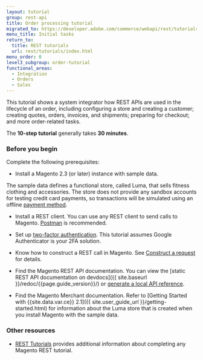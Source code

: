 ```yaml
---
layout: tutorial
group: rest-api
title: Order processing tutorial
migrated_to: https://developer.adobe.com/commerce/webapi/rest/tutorials/orders/
menu_title: Initial tasks
return_to:
  title: REST tutorials
  url: rest/tutorials/index.html
menu_order: 0
level3_subgroup: order-tutorial
functional_areas:
  - Integration
  - Orders
  - Sales
---
```


This tutorial shows a system integrator how REST APIs are used in the lifecycle of an order, including configuring a store and creating a customer; creating quotes, orders, invoices, and shipments; preparing for checkout; and more order-related tasks.

The **10-step tutorial** generally takes **30 minutes**.

### Before you begin

Complete the following prerequisites:

*  Install a Magento 2.3 (or later) instance with sample data.

  The sample data defines a functional store, called Luma, that sells fitness clothing and accessories. The store does not provide any sandbox accounts for testing credit card payments, so transactions will be simulated using an offline [payment method](https://glossary.magento.com/payment-method).

*  Install a REST client. You can use any REST client to send calls to Magento. [Postman](https://www.getpostman.com/) is recommended.

*  Set up [two-factor authentication]({{page.baseurl}}/security/two-factor-authentication.html). This tutorial assumes Google Authenticator is your 2FA solution.

*  Know how to construct a REST call in Magento. See [Construct a request](https://developer.adobe.com/commerce/webapi/get-started/gs-web-api-request.html) for details.

*  Find the Magento REST API documentation. You can view the [static REST API documentation on devdocs]({{ site.baseurl }}/redoc/{{page.guide_version}}/) or [generate a local API reference](https://developer.adobe.com/commerce/webapi/quick_reference/rest/generate-local.html).

*  Find the Magento Merchant documentation. Refer to [Getting Started with {{site.data.var.ce}} 2.1]({{ site.user_guide_url }}/getting-started.html) for information about the Luma store that is created when you install Magento with the sample data.

### Other resources

*  [REST Tutorials](https://developer.adobe.com/commerce/webapi/rest/tutorials/index.html) provides additional information about completing any Magento REST tutorial.
